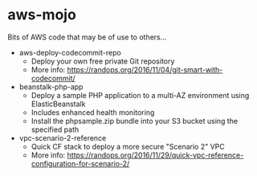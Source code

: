 # aws-mojo
Bits of AWS code that may be of use to others...

* aws-deploy-codecommit-repo 
  - Deploy your own free private Git repository
  - More info: https://randops.org/2016/11/04/git-smart-with-codecommit/
* beanstalk-php-app
  - Deploy a sample PHP application to a multi-AZ environment using ElasticBeanstalk
  - Includes enhanced health monitoring
  - Install the phpsample.zip bundle into your S3 bucket using the specified path
* vpc-scenario-2-reference 
  - Quick CF stack to deploy a more secure "Scenario 2" VPC
  - More info: https://randops.org/2016/11/29/quick-vpc-reference-configuration-for-scenario-2/



